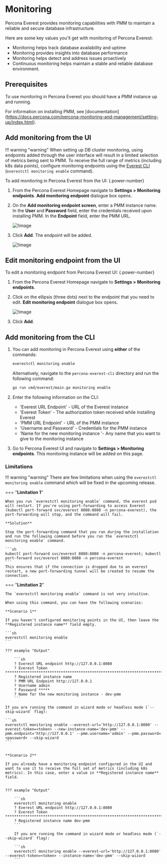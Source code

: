 # Monitoring

Percona Everest provides monitoring capabilities with PMM to maintain a reliable and secure database infrastructure.

Here are some key values you'll get with monitoring of Percona Everest:

- Monitoring helps track database availability and uptime
- Monitoring provides insights into database performance
- Monitoring helps detect and address issues proactively
- Continuous monitoring helps maintain a stable and reliable database environment.


## Prerequisites

To use monitoring in Percona Everest you should have a PMM instance up and running.

For information on installing PMM, see [documentation] (https://docs.percona.com/percona-monitoring-and-management/setting-up/index.html).

## Add monitoring from the UI

!!! warning "warning"
    When setting up DB cluster monitoring, using endpoints added through the user interface will result in a limited selection of metrics being sent to PMM. To receive the full range of metrics (including k8s data points), configure monitoring endpoints using the [Everest CLI](../install/installEverestCLI.md) (`everestctl monitoring enable` command).

To add monitoring in Percona Everest from the UI:
{.power-number}

1. From the Percona Everest Homepage navigate to **Settings > Monitoring endpoints**. **Add monitoring endpoint** dialogue box opens.

2. On the **Add monitoring endpoint screen**, enter a PMM instance name. In the **User** and **Password** field, enter the credentials received upon installing PMM. In the **Endpoint** field, enter the PMM URL.

    ![!image](../images/everest_add_endpoint.png)

3. Click **Add**. The endpoint will be added.

    ![!image](../images/everest_endpoint_added.png)


## Edit monitoring endpoint from the UI

To edit a monitoring endpoint from Percona Everest UI:
{.power-number}

1. From the Percona Everest Homepage navigate to **Settings > Monitoring endpoints**.

2. Click on the ellipsis (three dots) next to the endpoint that you need to edit. **Edit monitoring endpoint** dialogue box opens.

    ![!image](../images/everest_endpoint_edit.png)

3. Click **Add**.


## Add monitoring from the CLI


1. You can add monitoring in Percona Everest using **either** of the commands:

    ```sh
    everestctl monitoring enable
    ```

    Alternatively, navigate to the `percona-everest-cli` directory and run the following command:

    ```sh
    go run cmd/everest/main.go monitoring enable
    ```

2. Enter the following information on the CLI:

    - 'Everest URL Endpoint' - URL of the Everest instance
    - 'Everest Token' - The authorization token received while installing Everest
    - 'PMM URL Endpoint' - URL of the PMM instance
    - 'Username and Password' - Credentials for the PMM instance
    - 'Name for the new monitoring instance '- Any name that you want to give to the monitoring instance
    
3. Go to Percona Everest UI and navigate to **Settings > Monitoring endpoints**. This monitoring instance will be added on this page.



### Limitations

!!! warning "warning"
    There are few limitations when using the `everestctl monitoring enable` command which will be fixed in the upcoming release.




=== "**Limitation 1**"

    When you run `everestctl monitoring enable` command, the everest pod will restart. If you're using port-forwarding to access Everest (kubectl port-forward svc/everest 8080:8080 -n percona-everest), the port-forwarding will stop, and the command will fail. 

    **Solution**

    Stop the port-forwarding command that you ran during the installation and run the following command before you run the `everestctl monitoring enable` command.

    ```sh
    kubectl port-forward svc/everest 8080:8080 -n percona-everest; kubectl port-forward svc/everest 8080:8080 -n percona-everest 
    ```
    This ensures that if the connection is dropped due to an everest restart, a new port-forwarding tunnel will be created to resume the connection.



=== "**Limitation 2**"

    The `everestctl monitoring enable` command is not very intuitive. 
    
    When using this command, you can have the following scenarios:

    **Scenario 1**

    If you haven't configured monitoring points in the UI, then leave the **Registered instance name** field empty.

    ```sh
    everestctl monitoring enable
    ```
    
    ??? example "Output"

        ```sh
        ? Everest URL endpoint http://127.0.0.1:8080
        ? Everest Token ********************************************************************************************************************************
        ? Registered instance name
        ? PMM URL Endpoint http://127.0.0.1
        ? Username admin
        ? Password *****
        ? Name for the new monitoring instance - dev-pmm
        ```
   
    If you are running the command in wizard mode or headless mode (`--skip-wizard` flag):

    ```sh
    everestctl monitoring enable --everest-url='http://127.0.0.1:8080' --everest-token=<token> --new-instance-name='dev-pmm' --pmm.endpoint='http://127.0.0.1' --pmm.username='admin' --pmm.password=<password> --skip-wizard
    ```


    **Scenario 2**
    
    If you already have a monitoring endpoint configured in the UI and want to use it to receive the full set of metrics (including k8s metrics). In this case, enter a value in **Registered instance name** field.


    ??? example "Output"

        ```sh
        everestctl monitoring enable
        ? Everest URL endpoint http://127.0.0.1:8080
        ? Everest Token ********************************************************************************************************************************
        ? Registered instance name dev-pmm
        ```

        If you are running the command in wizard mode or headless mode (`--skip-wizard` flag):

        ```sh
        everestctl monitoring enable --everest-url='http://127.0.0.1:8080' --everest-token=<token> --instance-name='dev-pmm' --skip-wizard
        ```








 


